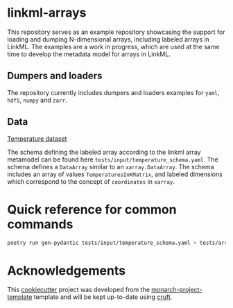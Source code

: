 # linkml-arrays

This repository serves as an example repository showcasing the support for loading and dumping
N-dimensional arrays, including labeled arrays in LinkML. The examples are a work in progress,
which are used at the same time to develop the metadata model for arrays in LinkML.

## Dumpers and loaders
The repository currently includes dumpers and loaders examples
for `yaml`, `hdf5`, `numpy` and `zarr`.

## Data

<ins>Temperature dataset</ins>

The schema defining the labeled array according to the linkml array metamodel can 
be found here `tests/input/temperature_schema.yaml`. The schema defines a `DataArray`
similar to an `xarray.DataArray`. The schema includes an array of values `TemperaturesInKMatrix`, 
and labeled dimensions which correspond to the concept of `coordinates` in `xarray`.

# Quick reference for common commands

```bash
poetry run gen-pydantic tests/input/temperature_schema.yaml > tests/array_classes_lol.py
```

# Acknowledgements

This [cookiecutter](https://cookiecutter.readthedocs.io/en/stable/README.html) project was developed from the [monarch-project-template](https://github.com/monarch-initiative/monarch-project-template) template and will be kept up-to-date using [cruft](https://cruft.github.io/cruft/).
